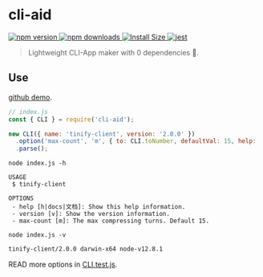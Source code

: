 # cli-aid

<p>
  <a href="https://www.npmjs.com/package/cli-aid">
    <img src="https://img.shields.io/npm/v/cli-aid.svg" alt="npm version" />
  </a>
  <a href="https://www.npmjs.com/package/cli-aid">
    <img src="https://img.shields.io/npm/dm/cli-aid.svg" alt="npm downloads" />
  </a>
  <a href="https://packagephobia.now.sh/result?p=cli-aid" rel="nofollow">
    <img src="https://packagephobia.now.sh/badge?p=cli-aid" alt="Install Size">
  </a>
  <a href="https://github.com/legend80s/cli-aid/blob/main/src/CLI.test.js">
    <img src="https://badgen.net/badge/passed/jest/green" alt="jest" />
  </a>
</p>

> Lightweight CLI-App maker with 0 dependencies 🚀.

## Use

[github demo](https://github.com/legend80s/cli-aid-demo/blob/main/index.js).

```javascript
// index.js
const { CLI } = require('cli-aid');

new CLI({ name: 'tinify-client', version: '2.0.0' })
  .option('max-count', 'm', { to: CLI.toNumber, defaultVal: 15, help: 'The max compressing turns. Default 15.' })
  .parse();
```

`node index.js -h`

```
USAGE
 $ tinify-client

OPTIONS
 - help [h|docs|文档]: Show this help information.
 - version [v]: Show the version information.
 - max-count [m]: The max compressing turns. Default 15.
```

`node index.js -v`

```sh
tinify-client/2.0.0 darwin-x64 node-v12.8.1
```

READ more options in [CLI.test.js](https://github.com/legend80s/cli-aid/blob/main/test/CLI.test.js).
